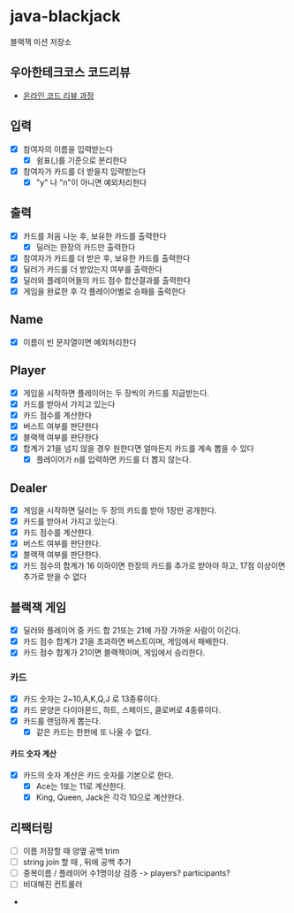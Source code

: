 # java-blackjack

블랙잭 미션 저장소

## 우아한테크코스 코드리뷰

- [온라인 코드 리뷰 과정](https://github.com/woowacourse/woowacourse-docs/blob/master/maincourse/README.md)

## 입력

- [x] 참여자의 이름을 입력받는다
    - [x] 쉼표(,)를 기준으로 분리한다
- [x] 참여자가 카드를 더 받을지 입력받는다
    - [x] "y" 나 "n"이 아니면 예외처리한다

## 출력

- [x] 카드를 처음 나눈 후, 보유한 카드를 출력한다
    - [x] 딜러는 한장의 카드만 출력한다
- [x] 참여자가 카드를 더 받은 후, 보유한 카드를 출력한다
- [x] 딜러가 카드를 더 받았는지 여부를 출력한다
- [x] 딜러와 플레이어들의 카드 점수 합산결과를 출력한다
- [x] 게임을 완료한 후 각 플레이어별로 승패를 출력한다

## Name

- [x] 이름이 빈 문자열이면 예외처리한다

## Player

- [x] 게임을 시작하면 플레이어는 두 장씩의 카드를 지급받는다.
- [x] 카드를 받아서 가지고 있는다
- [x] 카드 점수를 계산한다
- [x] 버스트 여부를 판단한다
- [x] 블랙잭 여부를 판단한다
- [x] 합계가 21을 넘지 않을 경우 원한다면 얼마든지 카드를 계속 뽑을 수 있다
    - [x] 플레이어가 n를 입력하면 카드를 더 뽑지 않는다.

## Dealer

- [x] 게임을 시작하면 딜러는 두 장의 카드를 받아 1장만 공개한다.
- [x] 카드를 받아서 가지고 있는다.
- [x] 카드 점수를 계산한다.
- [x] 버스트 여부를 판단한다.
- [x] 블랙잭 여부를 판단한다.
- [x] 카드 점수의 합계가 16 이하이면 한장의 카드를 추가로 받아야 하고, 17점 이상이면 추가로 받을 수 없다

## 블랙잭 게임

- [x] 딜러와 플레이어 중 카드 합 21또는 21에 가장 가까운 사람이 이긴다.
- [x] 카드 점수 합계가 21을 초과하면 버스트이며, 게임에서 패배한다.
- [x] 카드 점수 합계가 21이면 블랙잭이며, 게임에서 승리한다.

### 카드

- [x] 카드 숫자는 2~10,A,K,Q,J 로 13종류이다.
- [x] 카드 문양은 다이아몬드, 하트, 스페이드, 클로버로 4종류이다.
- [x] 카드를 랜덤하게 뽑는다.
    - [x] 같은 카드는 한판에 또 나올 수 없다.

#### 카드 숫자 계산

- [x] 카드의 숫자 계산은 카드 숫자를 기본으로 한다.
    - [x] Ace는 1또는 11로 계산한다.
    - [x] King, Queen, Jack은 각각 10으로 계산한다.

## 리팩터링
- [ ] 이름 저장할 때 양옆 공백 trim
- [ ] string join 할 때 , 뒤에 공백 추가
- [ ] 중복이름 / 플레이어 수1명이상 검증 -> players? participants?
- [ ] 비대해진 컨트롤러
- 
